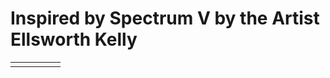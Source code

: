 <html lang="en" dir="ltr">
  <head>
    <meta charset="utf-8">
    <title>CSS Part 2 Task</title>
    <link href="https://fonts.googleapis.com/css?family=Amatic+SC" rel="stylesheet">
    <link rel="stylesheet" href="https://github.com/clingenlab/clingenlab.github.io/blob/master/CSS_Level_Two_Spectrum.css">
  </head>
  <body>
    <h1>Inspired by Spectrum V by the Artist Ellsworth Kelly</h1>
    <div>
      <table id="pallete">
        <tr>
          <td id="one"></td>
          <td id="two"></td>
          <td id="three"></td>
          <td id="four"></td>
          <td id="five"></td>
        </tr>
      </table>
    </div>
  </body>
</html>
